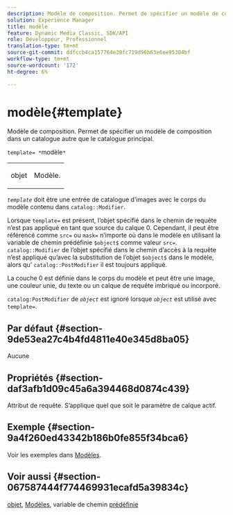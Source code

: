 ```yaml
---
description: Modèle de composition. Permet de spécifier un modèle de composition situé dans un catalogue autre que le catalogue principal.
solution: Experience Manager
title: modèle
feature: Dynamic Media Classic, SDK/API
role: Développeur, Professionnel
translation-type: tm+mt
source-git-commit: ddfccb4ca157764e39fc719d96b63e6ee95304bf
workflow-type: tm+mt
source-wordcount: '172'
ht-degree: 6%

---
```



# modèle{#template}

Modèle de composition. Permet de spécifier un modèle de composition dans un catalogue autre que le catalogue principal.

`template= *`modèle`*`

<table id="simpletable_DEC6F4EB460D453B8F272C98C9C8B7E5"> 
 <tr class="strow"> 
  <td class="stentry"> <p><span class="varname"> objet</span> </p> </td> 
  <td class="stentry"> <p>Modèle. </p></td> 
 </tr> 
</table>

*`template`* doit être une entrée de catalogue d’images avec le corps du modèle contenu dans  `catalog::Modifier`.

Lorsque `template=` est présent, l’objet spécifié dans le chemin de requête n’est pas appliqué en tant que source du calque 0. Cependant, il peut être référencé comme `src=` ou `mask=` n’importe où dans le modèle en utilisant la variable de chemin prédéfinie `$object$` comme valeur `src=`. `catalog::Modifier` de l’objet spécifié dans le chemin d’accès à la requête n’est appliqué qu’avec la substitution de l’objet  `$object$` dans le modèle, alors qu’ `catalog::PostModifier` il est toujours appliqué.

La couche 0 est définie dans le corps du modèle et peut être une image, une couleur unie, du texte ou un calque de requête imbriqué ou incorporé.

`catalog:PostModifier` de  *`object`* est ignoré lorsque  *`object`* est utilisé avec  `template=`.

## Par défaut {#section-9de53ea27c4b4fd4811e40e345d8ba05}

Aucune

## Propriétés {#section-daf3afb1d09c45a6a394468d0874c439}

Attribut de requête. S’applique quel que soit le paramètre de calque actif.

## Exemple {#section-9a4f260ed43342b186b0fe855f34bca6}

Voir les exemples dans [Modèles](../../../../../is-api/http-ref/image-serving-api-ref/c-http-protocol-reference/c-templates/c-templates.md#concept-3cd2d2adae0e41b2979b9640244d4d3e).

## Voir aussi {#section-067587444f774469931ecafd5a39834c}

[objet](../../../../../is-api/http-ref/image-serving-api-ref/c-http-protocol-reference/c-data-types/r-object.md#reference-2591bd24548d462782c68d138ef795a0),  [Modèles](../../../../../is-api/http-ref/image-serving-api-ref/c-http-protocol-reference/c-templates/c-templates.md#concept-3cd2d2adae0e41b2979b9640244d4d3e), variable de chemin  [prédéfinie](../../../../../is-api/http-ref/image-serving-api-ref/c-http-protocol-reference/c-syntax-and-features/r-is-http-substitution-variables.md#reference-90dc01aba44940e4acdd0c6476e7aa5a)

